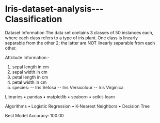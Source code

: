 # Iris-dataset-analysis---Classification

Dataset Information
The data set contains 3 classes of 50 instances each, where each class refers to a type of iris plant. One class is linearly separable from the other 2; the latter are NOT linearly separable from each other.

Attribute Information:-

1.	sepal length in cm
2.	sepal width in cm
3.	petal length in cm
4.	petal width in cm
5.	species: -- Iris Setosa -- Iris Versicolour -- Iris Virginica

Libraries
•	pandas
•	matplotlib
•	seaborn
•	scikit-learn

Algorithms
•	Logistic Regression
•	K-Nearest Neighbors
•	Decision Tree

Best Model Accuracy: 100.00
